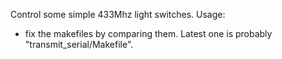  Control some simple 433Mhz light switches.
Usage:
  * fix the makefiles by comparing them.
    Latest one is probably "transmit_serial/Makefile".
